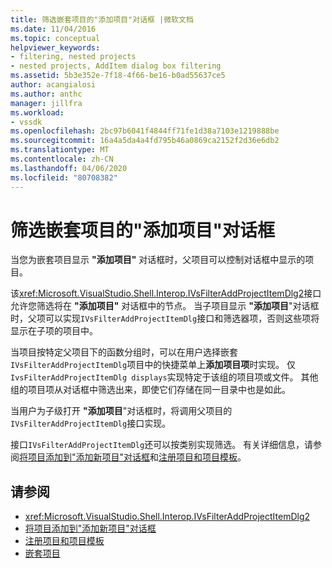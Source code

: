 ```yaml
---
title: 筛选嵌套项目的"添加项目"对话框 |微软文档
ms.date: 11/04/2016
ms.topic: conceptual
helpviewer_keywords:
- filtering, nested projects
- nested projects, AddItem dialog box filtering
ms.assetid: 5b3e352e-7f18-4f66-be16-b0ad55637ce5
author: acangialosi
ms.author: anthc
manager: jillfra
ms.workload:
- vssdk
ms.openlocfilehash: 2bc97b6041f4844ff71fe1d38a7103e1219888be
ms.sourcegitcommit: 16a4a5da4a4fd795b46a0869ca2152f2d36e6db2
ms.translationtype: MT
ms.contentlocale: zh-CN
ms.lasthandoff: 04/06/2020
ms.locfileid: "80708382"
---
```

# <a name="filter-the-additem-dialog-box-for-nested-projects"></a>筛选嵌套项目的"添加项目"对话框
当您为嵌套项目显示 **"添加项目"** 对话框时，父项目可以控制对话框中显示的项目。

 该<xref:Microsoft.VisualStudio.Shell.Interop.IVsFilterAddProjectItemDlg2>接口允许您筛选将在 **"添加项目"** 对话框中的节点。 当子项目显示 **"添加项目**"对话框时，父项可以实现`IVsFilterAddProjectItemDlg`接口和筛选器项，否则这些项将显示在子项的项目中。

 当项目按特定父项目下的函数分组时，可以在用户选择嵌套`IVsFilterAddProjectItemDlg`项目中的快捷菜单上**添加项目项**时实现。 仅`IvsFilterAddProjectItemDlg displays`实现特定于该组的项目项或文件。 其他组的项目项从对话框中筛选出来，即使它们存储在同一目录中也是如此。

 当用户为子级打开 **"添加项目**"对话框时，将调用父项目的`IVsFilterAddProjectItemDlg`接口实现。

 接口`IVsFilterAddProjectItemDlg`还可以按类别实现筛选。 有关详细信息，请参阅[将项目添加到"添加新项目"对话框](../../extensibility/internals/adding-items-to-the-add-new-item-dialog-boxes.md)和[注册项目和项目模板](../../extensibility/internals/registering-project-and-item-templates.md)。

## <a name="see-also"></a>请参阅
- <xref:Microsoft.VisualStudio.Shell.Interop.IVsFilterAddProjectItemDlg2>
- [将项目添加到"添加新项目"对话框](../../extensibility/internals/adding-items-to-the-add-new-item-dialog-boxes.md)
- [注册项目和项目模板](../../extensibility/internals/registering-project-and-item-templates.md)
- [嵌套项目](../../extensibility/internals/nesting-projects.md)

